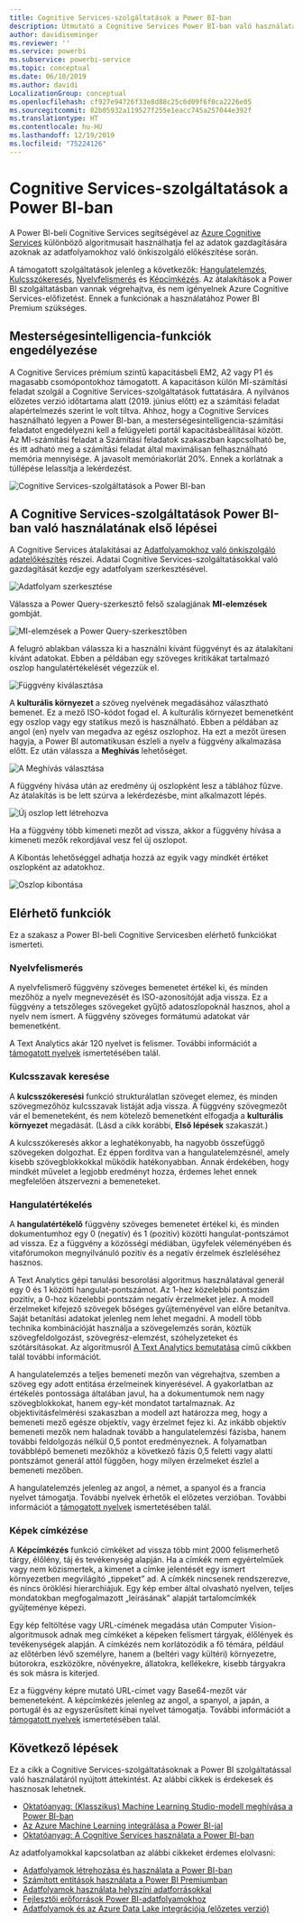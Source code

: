 ```yaml
---
title: Cognitive Services-szolgáltatások a Power BI-ban
description: Útmutató a Cognitive Services Power BI-ban való használatához
author: davidiseminger
ms.reviewer: ''
ms.service: powerbi
ms.subservice: powerbi-service
ms.topic: conceptual
ms.date: 06/10/2019
ms.author: davidi
LocalizationGroup: conceptual
ms.openlocfilehash: cf927e94726f33e8d88c25c6d09f6f0ca2226e05
ms.sourcegitcommit: 02b05932a119527f255e1eacc745a257044e392f
ms.translationtype: HT
ms.contentlocale: hu-HU
ms.lasthandoff: 12/19/2019
ms.locfileid: "75224126"
---
```

# <a name="cognitive-services-in-power-bi"></a>Cognitive Services-szolgáltatások a Power BI-ban 

A Power BI-beli Cognitive Services segítségével az [Azure Cognitive Services](https://azure.microsoft.com/services/cognitive-services/) különböző algoritmusait használhatja fel az adatok gazdagítására azoknak az adatfolyamokhoz való önkiszolgáló előkészítése során.

A támogatott szolgáltatások jelenleg a következők: [Hangulatelemzés](https://docs.microsoft.com/azure/cognitive-services/text-analytics/how-tos/text-analytics-how-to-sentiment-analysis), [Kulcsszókeresés](https://docs.microsoft.com/azure/cognitive-services/text-analytics/how-tos/text-analytics-how-to-keyword-extraction), [Nyelvfelismerés](https://docs.microsoft.com/azure/cognitive-services/text-analytics/how-tos/text-analytics-how-to-language-detection) és [Képcímkézés](https://docs.microsoft.com/azure/cognitive-services/computer-vision/concept-tagging-images). Az átalakítások a Power BI szolgáltatásban vannak végrehajtva, és nem igényelnek Azure Cognitive Services-előfizetést. Ennek a funkciónak a használatához Power BI Premium szükséges.

## <a name="enabling-ai-features"></a>**Mesterségesintelligencia-funkciók engedélyezése**

A Cognitive Services prémium szintű kapacitásbeli EM2, A2 vagy P1 és magasabb csomópontokhoz támogatott. A kapacitáson külön MI-számítási feladat szolgál a Cognitive Services-szolgáltatások futtatására. A nyilvános előzetes verzió időtartama alatt (2019. június előtt) ez a számítási feladat alapértelmezés szerint le volt tiltva. Ahhoz, hogy a Cognitive Services használható legyen a Power BI-ban, a mesterségesintelligencia-számítási feladatot engedélyezni kell a felügyeleti portál kapacitásbeállításai között. Az MI-számítási feladat a Számítási feladatok szakaszban kapcsolható be, és itt adható meg a számítási feladat által maximálisan felhasználható memória mennyisége. A javasolt memóriakorlát 20%. Ennek a korlátnak a túllépése lelassítja a lekérdezést.

![Cognitive Services-szolgáltatások a Power BI-ban](media/service-cognitive-services/cognitive-services_01.png)

## <a name="getting-started-with-cognitive-services-in-power-bi"></a>**A Cognitive Services-szolgáltatások Power BI-ban való használatának első lépései**

A Cognitive Services átalakításai az [Adatfolyamokhoz való önkiszolgáló adatelőkészítés](https://powerbi.microsoft.com/blog/introducing-power-bi-data-prep-wtih-dataflows/) részei. Adatai Cognitive Services-szolgáltatásokkal való gazdagítását kezdje egy adatfolyam szerkesztésével.

![Adatfolyam szerkesztése](media/service-cognitive-services/cognitive-services_02.png)

Válassza a Power Query-szerkesztő felső szalagjának **MI-elemzések** gombját.

![MI-elemzések a Power Query-szerkesztőben](media/service-cognitive-services/cognitive-services_03.png)

A felugró ablakban válassza ki a használni kívánt függvényt és az átalakítani kívánt adatokat. Ebben a példában egy szöveges kritikákat tartalmazó oszlop hangulatértékelését végezzük el.

![Függvény kiválasztása](media/service-cognitive-services/cognitive-services_04.png)

A **kulturális környezet** a szöveg nyelvének megadásához választható bemenet. Ez a mező ISO-kódot fogad el. A kulturális környezet bemenetként egy oszlop vagy egy statikus mező is használható. Ebben a példában az angol (en) nyelv van megadva az egész oszlophoz. Ha ezt a mezőt üresen hagyja, a Power BI automatikusan észleli a nyelv a függvény alkalmazása előtt. Ez után válassza a **Meghívás** lehetőséget.

![A Meghívás választása](media/service-cognitive-services/cognitive-services_05.png)

A függvény hívása után az eredmény új oszlopként lesz a táblához fűzve. Az átalakítás is be lett szúrva a lekérdezésbe, mint alkalmazott lépés.

![Új oszlop lett létrehozva](media/service-cognitive-services/cognitive-services_06.png)

Ha a függvény több kimeneti mezőt ad vissza, akkor a függvény hívása a kimeneti mezők rekordjával vesz fel új oszlopot.

A Kibontás lehetőséggel adhatja hozzá az egyik vagy mindkét értéket oszlopként az adatokhoz.

![Oszlop kibontása](media/service-cognitive-services/cognitive-services_07.png)

## <a name="available-functions"></a>**Elérhető funkciók**

Ez a szakasz a Power BI-beli Cognitive Servicesben elérhető funkciókat ismerteti.

### <a name="detect-language"></a>**Nyelvfelismerés**

A nyelvfelismerő függvény szöveges bemenetet értékel ki, és minden mezőhöz a nyelv megnevezését és ISO-azonosítóját adja vissza. Ez a függvény a tetszőleges szövegeket gyűjtő adatoszlopoknál hasznos, ahol a nyelv nem ismert. A függvény szöveges formátumú adatokat vár bemenetként.

A Text Analytics akár 120 nyelvet is felismer. További információt a [támogatott nyelvek](https://docs.microsoft.com/azure/cognitive-services/text-analytics/text-analytics-supported-languages) ismertetésében talál.

### <a name="extract-key-phrases"></a>**Kulcsszavak keresése**

A **kulcsszókeresési** funkció strukturálatlan szöveget elemez, és minden szövegmezőhöz kulcsszavak listáját adja vissza. A függvény szövegmezőt vár el bemeneteként, és nem kötelező bemenetként elfogadja a **kulturális környezet** megadását. (Lásd a cikk korábbi, **Első lépések** szakaszát.)

A kulcsszókeresés akkor a leghatékonyabb, ha nagyobb összefüggő szövegeken dolgozhat. Ez éppen fordítva van a hangulatelemzésnél, amely kisebb szövegblokkokkal működik hatékonyabban. Annak érdekében, hogy mindkét művelet a legjobb eredményt hozza, érdemes lehet ennek megfelelően átszervezni a bemeneteket.

### <a name="score-sentiment"></a>**Hangulatértékelés**

A **hangulatértékelő** függvény szöveges bemenetet értékel ki, és minden dokumentumhoz egy 0 (negatív) és 1 (pozitív) közötti hangulat-pontszámot ad vissza. Ez a függvény a közösségi médiában, ügyfelek véleményében és vitafórumokon megnyilvánuló pozitív és a negatív érzelmek észleléséhez hasznos.

A Text Analytics gépi tanulási besorolási algoritmus használatával generál egy 0 és 1 közötti hangulat-pontszámot. Az 1-hez közelebbi pontszám pozitív, a 0-hoz közelebbi pontszám negatív érzelmeket jelez. A modell érzelmeket kifejező szövegek bőséges gyűjteményével van előre betanítva. Saját betanítási adatokat jelenleg nem lehet megadni. A modell több technika kombinációját használja a szövegelemzés során, köztük szövegfeldolgozást, szövegrész-elemzést, szóhelyzeteket és szótársításokat. Az algoritmusról [A Text Analytics bemutatása](https://blogs.technet.microsoft.com/machinelearning/2015/04/08/introducing-text-analytics-in-the-azure-ml-marketplace/) című cikkben talál további információt.

A hangulatelemzés a teljes bemeneti mezőn van végrehajtva, szemben a szöveg egy adott entitása érzelmeinek kinyerésével. A gyakorlatban az értékelés pontossága általában javul, ha a dokumentumok nem nagy szövegblokkokat, hanem egy-két mondatot tartalmaznak. Az objektivitásfelmérési szakaszban a modell azt határozza meg, hogy a bemeneti mező egésze objektív, vagy érzelmet fejez ki. Az inkább objektív bemeneti mezők nem haladnak tovább a hangulatelemzési fázisba, hanem további feldolgozás nélkül 0,5 pontot eredményeznek. A folyamatban továbblépő bemeneti mezőkhöz a következő fázis 0,5 feletti vagy alatti pontszámot generál attól függően, hogy milyen érzelmeket észlel a bemeneti mezőben.

A hangulatelemzés jelenleg az angol, a német, a spanyol és a francia nyelvet támogatja. További nyelvek érhetők el előzetes verzióban. További információt a [támogatott nyelvek](https://docs.microsoft.com/azure/cognitive-services/text-analytics/text-analytics-supported-languages) ismertetésében talál.

### <a name="tag-images"></a>**Képek címkézése**

A **Képcímkézés** funkció címkéket ad vissza több mint 2000 felismerhető tárgy, élőlény, táj és tevékenység alapján. Ha a címkék nem egyértelműek vagy nem közismertek, a kimenet a címke jelentését egy ismert környezetben megvilágító „tippeket” ad. A címkék nincsenek rendszerezve, és nincs öröklési hierarchiájuk. Egy kép ember által olvasható nyelven, teljes mondatokban megfogalmazott „leírásának” alapját tartalomcímkék gyűjteménye képezi.

Egy kép feltöltése vagy URL-címének megadása után Computer Vision-algoritmusok adnak meg címkéket a képeken felismert tárgyak, élőlények és tevékenységek alapján. A címkézés nem korlátozódik a fő témára, például az előtérben lévő személyre, hanem a (beltéri vagy kültéri) környezetre, bútorokra, eszközökre, növényekre, állatokra, kellékekre, kisebb tárgyakra és sok másra is kiterjed.

Ez a függvény képre mutató URL-címet vagy Base64-mezőt vár bemeneteként. A képcímkézés jelenleg az angol, a spanyol, a japán, a portugál és az egyszerűsített kínai nyelvet támogatja. További információt a [támogatott nyelvek](https://docs.microsoft.com/rest/api/cognitiveservices/computervision/tagimage/tagimage#uri-parameters) ismertetésében talál.

## <a name="next-steps"></a>Következő lépések

Ez a cikk a Cognitive Services-szolgáltatásoknak a Power BI szolgáltatással való használatáról nyújtott áttekintést. Az alábbi cikkek is érdekesek és hasznosak lehetnek. 

* [Oktatóanyag: (Klasszikus) Machine Learning Studio-modell meghívása a Power BI-ban](service-tutorial-invoke-machine-learning-model.md)
* [Az Azure Machine Learning integrálása a Power BI-jal](service-machine-learning-integration.md)
* [Oktatóanyag: A Cognitive Services használata a Power BI-ban](service-tutorial-use-cognitive-services.md)


Az adatfolyamokkal kapcsolatban az alábbi cikkeket érdemes elolvasni:
* [Adatfolyamok létrehozása és használata a Power BI-ban](service-dataflows-create-use.md)
* [Számított entitások használata a Power BI Premiumban](service-dataflows-computed-entities-premium.md)
* [Adatfolyamok használata helyszíni adatforrásokkal](service-dataflows-on-premises-gateways.md)
* [Fejlesztői erőforrások Power BI-adatfolyamokhoz](service-dataflows-developer-resources.md)
* [Adatfolyamok és az Azure Data Lake integrációja (előzetes verzió)](service-dataflows-azure-data-lake-integration.md)